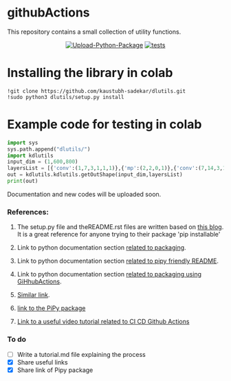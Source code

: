 # githubActions

This repository contains a small collection of utility functions.

<p align="center">
  <a href="https://github.com/kaustubh-sadekar/githubActions/actions?query=workflow%3AUpload Python Package"><img alt="Upload-Python-Package" src="https://github.com/kaustubh-sadekar/githubActions/workflows/Upload Python Package/badge.svg"></a>
  <a href="https://github.com/kaustubh-sadekar/githubActions/actions?query=workflow%3Atests"><img alt="tests" src="https://github.com/kaustubh-sadekar/githubActions/workflows/tests/badge.svg"></a>
</p>

# Installing the library in colab
```shell
!git clone https://github.com/kaustubh-sadekar/dlutils.git
!sudo python3 dlutils/setup.py install
```

# Example code for testing in colab
```python
import sys
sys.path.append("dlutils/")
import kdlutils
input_dim = (1,600,800)
layersList = [{'conv':(1,7,3,1,1,1)},{'mp':(2,2,0,1)},{'conv':(7,14,3,1,1,1)},{'mp':(2,2,0,1)},{'conv':(14,30,3,1,1,1)},{'mp':(2,2,0,1)}]
out = kdlutils.kdlutils.getOutShape(input_dim,layersList)
print(out)
```
Documentation and new codes will be uploaded soon.

### References:

1. The setup.py file and theREADME.rst files are written based on [this blog](https://medium.com/@joel.barmettler/how-to-upload-your-python-package-to-pypi-65edc5fe9c56). It is a great reference for anyone trying to their package 'pip installable'

2. Link to python documentation section [related to packaging](https://packaging.python.org/tutorials/packaging-projects/#uploading-your-project-to-pypi).

3. Link to python documentation section [related to pipy friendly README](https://packaging.python.org/guides/making-a-pypi-friendly-readme/).

4. Link to python documentation section [related to packaging using GiHhubActions](https://packaging.python.org/guides/publishing-package-distribution-releases-using-github-actions-ci-cd-workflows/#:~:text=Go%20to%20https%3A%2F%2Fpypi,distinguishable%20in%20the%20token%20list.).

5. [Similar link](https://godatadriven.com/blog/a-practical-guide-to-using-setup-py/).

6. [link to the PiPy package](https://pypi.org/project/kdlutils/)

7. [Link to a useful video tutorial related to CI CD Github Actions](https://www.youtube.com/watch?v=WTofttoD2xg)

### To do
- [ ] Write a tutorial.md file explaining the process
- [x] Share useful links
- [x] Share link of Pipy package
